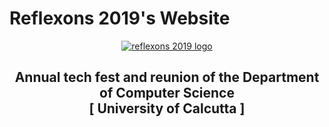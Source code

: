# Reflexons 2019's Website
<p align="center">
  <a href="https://reflexons.cucse.org/">
    <img src="https://reflexons.cucse.org/static/504396c60f29f54ac5a3db4e899899a1/9146f/logo.png" alt="reflexons 2019 logo"/>
  </a>
</p>
<h2 align="center">Annual tech fest and reunion of the Department of Computer Science<br />[ University of Calcutta ]</h2>
